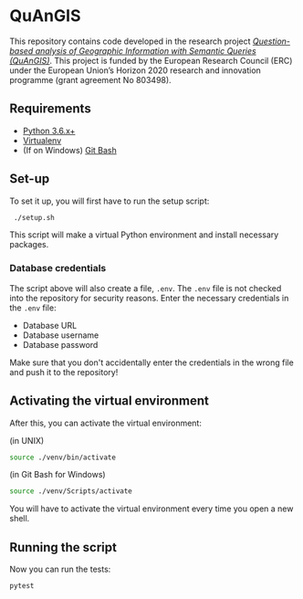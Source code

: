 # QuAnGIS

This repository contains code developed in the research project [*Question-based analysis of Geographic Information with Semantic Queries (QuAnGIS)*](https://questionbasedanalysis.com). This project is funded by the European Research Council (ERC) under the European Union’s Horizon 2020 research and innovation programme (grant agreement No 803498).

## Requirements

* [Python 3.6.x+](https://www.python.org/downloads/)
* [Virtualenv](https://virtualenv.pypa.io/en/latest/)
* (If on Windows) [Git Bash](https://git-scm.com/downloads)

## Set-up

To set it up, you will first have to run the setup script:

```sh
 ./setup.sh
```

This script will make a virtual Python environment and install necessary packages.

### Database credentials

The script above will also create a file, `.env`.
The `.env` file is not checked into the repository for security reasons.
Enter the necessary credentials in the `.env` file:

* Database URL
* Database username
* Database password

Make sure that you don't accidentally enter the credentials in the wrong file and push it to the repository!

## Activating the virtual environment

After this, you can activate the virtual environment:

(in UNIX)
```sh
source ./venv/bin/activate
```

(in Git Bash for Windows)
```sh
source ./venv/Scripts/activate
```

You will have to activate the virtual environment every time you open a new shell.

## Running the script

Now you can run the tests:
```sh
pytest
```
